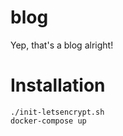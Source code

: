 # blog

Yep, that's a blog alright!

# Installation

```
./init-letsencrypt.sh
docker-compose up
```